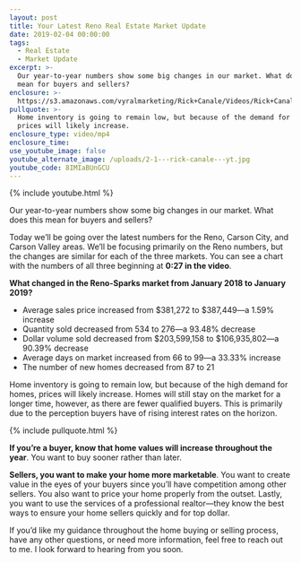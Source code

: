 ```yaml
---
layout: post
title: Your Latest Reno Real Estate Market Update
date: 2019-02-04 00:00:00
tags:
  - Real Estate
  - Market Update
excerpt: >-
  Our year-to-year numbers show some big changes in our market. What does this
  mean for buyers and sellers?
enclosure: >-
  https://s3.amazonaws.com/vyralmarketing/Rick+Canale/Videos/Rick+Canale+-+Your+Latest+Reno+Real+Estate+Market+Update.mp4
pullquote: >-
  Home inventory is going to remain low, but because of the demand for homes,
  prices will likely increase.
enclosure_type: video/mp4
enclosure_time:
use_youtube_image: false
youtube_alternate_image: /uploads/2-1---rick-canale---yt.jpg
youtube_code: 8IMIaBUnGCU
---
```


{% include youtube.html %}

Our year-to-year numbers show some big changes in our market. What does this mean for buyers and sellers?

Today we’ll be going over the latest numbers for the Reno, Carson City, and Carson Valley areas. We’ll be focusing primarily on the Reno numbers, but the changes are similar for each of the three markets. You can see a chart with the numbers of all three beginning at **0:27 in the video**.

**What changed in the Reno-Sparks market from January 2018 to January 2019?**

* Average sales price increased from $381,272 to $387,449—a 1.59% increase
* Quantity sold decreased from 534 to 276—a 93.48% decrease
* Dollar volume sold decreased from $203,599,158 to $106,935,802—a 90.39% decrease
* Average days on market increased from 66 to 99—a 33.33% increase
* The number of new homes decreased from 87 to 21

Home inventory is going to remain low, but because of the high demand for homes, prices will likely increase. Homes will still stay on the market for a longer time, however, as there are fewer qualified buyers. This is primarily due to the perception buyers have of rising interest rates on the horizon.

{% include pullquote.html %}

**If you’re a buyer, know that home values will increase throughout the year**. You want to buy sooner rather than later.

**Sellers, you want to make your home more marketable**. You want to create value in the eyes of your buyers since you’ll have competition among other sellers. You also want to price your home properly from the outset. Lastly, you want to use the services of a professional realtor—they know the best ways to ensure your home sellers quickly and for top dollar.

If you’d like my guidance throughout the home buying or selling process, have any other questions, or need more information, feel free to reach out to me. I look forward to hearing from you soon.